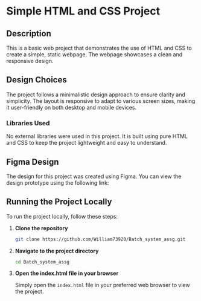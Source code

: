
# Simple HTML and CSS Project

## Description

This is a basic web project that demonstrates the use of HTML and CSS to create a simple, static webpage. The webpage showcases a clean and responsive design.

## Design Choices

The project follows a minimalistic design approach to ensure clarity and simplicity. The layout is responsive to adapt to various screen sizes, making it user-friendly on both desktop and mobile devices.

### Libraries Used

No external libraries were used in this project. It is built using pure HTML and CSS to keep the project lightweight and easy to understand.

## Figma Design

The design for this project was created using Figma. You can view the design prototype using the following link:



## Running the Project Locally

To run the project locally, follow these steps:

1. **Clone the repository**

    ```sh
    git clone https://github.com/William73920/Batch_system_assg.git
    ```

2. **Navigate to the project directory**

    ```sh
    cd Batch_system_assg
    ```

3. **Open the index.html file in your browser**

    Simply open the `index.html` file in your preferred web browser to view the project.



